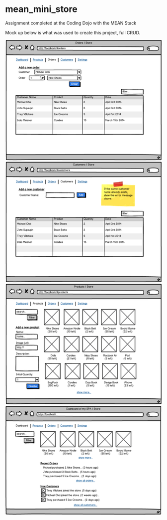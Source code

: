 # mean_mini_store
Assignment completed at the Coding Dojo with the MEAN Stack

Mock up below is what was used to create this project, full CRUD.

![alt tag](https://raw.githubusercontent.com/necholasg/mean_mini_store/master/images/1.png)
![alt tag](https://raw.githubusercontent.com/necholasg/mean_mini_store/master/images/2.png)
![alt tag](https://raw.githubusercontent.com/necholasg/mean_mini_store/master/images/3.png)
![alt tag](https://raw.githubusercontent.com/necholasg/mean_mini_store/master/images/4.png)
